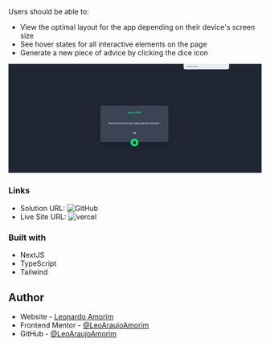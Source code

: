 
Users should be able to:

- View the optimal layout for the app depending on their device's screen size
- See hover states for all interactive elements on the page
- Generate a new piece of advice by clicking the dice icon


![result](./public/resultado.jpg)



### Links
- Solution URL: ![GitHub](https://github.com/LeoAraujoAmorim/advice-generator-app?tab=readme-ov-file)
- Live Site URL: ![vercel](https://advice-generator-app-three-lyart.vercel.app/)


### Built with

- NextJS
- TypeScript
- Tailwind

## Author
- Website - [Leonardo Amorim](https://www.your-site.com)
- Frontend Mentor - [@LeoAraujoAmorim](https://www.frontendmentor.io/profile/LeoAraujoAmorim)
- GitHub - [@LeoAraujoAmorim](https://github.com/LeoAraujoAmorim)
